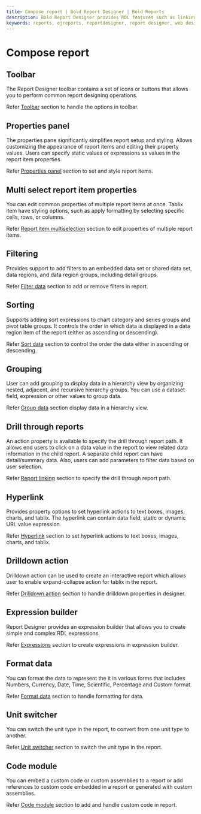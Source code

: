 ```yaml
---
title: Compose report | Bold Report Designer | Bold Reports
description: Bold Report Designer provides RDL features such as linking, filter, sorting, grouping, expressions etc which let you create a RDL standard reports to present the data efficiently.
keywords: reports, ejreports, reportdesigner, report designer, web designer, bold-reports reportdesigner, Overview, web designer
---
```


# Compose report

## Toolbar

The Report Designer toolbar contains a set of icons or buttons that allows you to perform common report designing operations.

Refer [Toolbar](/designer-guide/report-designer/compose-report/tool-bar/) section to handle the options in toolbar.

## Properties panel

The properties pane significantly simplifies report setup and styling. Allows customizing the appearance of report items and editing their property values. Users can specify static values or expressions as values in the report item properties.

Refer [Properties panel](/designer-guide/report-designer/compose-report/properties-panel/) section to set and style report items.

## Multi select report item properties

You can edit common properties of multiple report items at once. Tablix item have styling options, such as apply formatting by selecting specific cells, rows, or columns.

Refer [Report item multiselection](/designer-guide/report-designer/compose-report/report-item-multi-selection/) section to edit properties of multiple report items.

## Filtering

Provides support to add filters to an embedded data set or shared data set, data regions, and data region groups, including detail groups.

Refer [Filter data](/designer-guide/report-designer/compose-report/filter-data/) section to add or remove filters in report.

## Sorting

Supports adding sort expressions to chart category and series groups and pivot table groups. It controls the order in which data is displayed in a data region item of the report (either as ascending or descending).

Refer [Sort data](/designer-guide/report-designer/compose-report/sort-data/) section to control the order the data either in ascending or descending.

## Grouping

User can add grouping to display data in a hierarchy view by organizing nested, adjacent, and recursive hierarchy groups. You can use a dataset field, expression or other values to group data.

Refer [Group data](/designer-guide/report-designer/compose-report/sort-data/) section display data in a hierarchy view.

## Drill through reports

An action property is available to specify the drill through report path. It allows end users to click on a data value in the report to view related data information in the child report. A separate child report can have detail/summary data. Also, users can add parameters to filter data based on user selection.

Refer [Report linking](/designer-guide/report-designer/compose-report/link-data/#report-linking) section to specify the drill through report path.

## Hyperlink

Provides property options to set hyperlink actions to text boxes, images, charts, and tablix. The hyperlink can contain data field, static or dynamic URL value expression.

Refer [Hyperlink](/designer-guide/report-designer/compose-report/link-data/#hyperlink) section to set hyperlink actions to text boxes, images, charts, and tablix.

## Drilldown action

Drilldown action can be used to create an interactive report which allows user to enable expand-collapse action for tablix in the report.

Refer [Drilldown action](/designer-guide/report-designer/compose-report/create-ssrs-drill-down-report/) section to handle drilldown properties in designer.

## Expression builder

Report Designer provides an expression builder that allows you to create simple and complex RDL expressions.

Refer [Expressions](/designer-guide/report-designer/compose-report/expressions/) section to create expressions in expression builder.

## Format data

You can format the data to represent the it in various forms that includes Numbers, Currency, Date, Time, Scientific, Percentage and Custom format.

Refer [Format data](/designer-guide/report-designer/compose-report/format-data/) section to handle formatting for data.

## Unit switcher

You can switch the unit type in the report, to convert from one unit type to another.

Refer [Unit switcher](/designer-guide/report-designer/compose-report/unit-switcher/) section to switch the unit type in the report.

## Code module

You can embed a custom code or custom assemblies to a report or add references to custom code embedded in a report or generated with custom assemblies.

Refer [Code module](/designer-guide/report-designer/compose-report/code-module/) section to add and handle custom code in report.